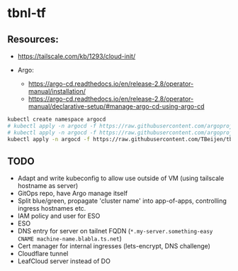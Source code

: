 # tbnl-tf


## Resources:

* https://tailscale.com/kb/1293/cloud-init/
* Argo:

    * https://argo-cd.readthedocs.io/en/release-2.8/operator-manual/installation/
    * https://argo-cd.readthedocs.io/en/release-2.8/operator-manual/declarative-setup/#manage-argo-cd-using-argo-cd

```sh
kubectl create namespace argocd
# kubectl apply -n argocd -f https://raw.githubusercontent.com/argoproj/argo-cd/stable/manifests/install.yaml
# kubectl apply -n argocd -f https://raw.githubusercontent.com/argoproj/argo-cd/v2.8.4/manifests/install.yaml
kubectl apply -n argocd -f https://raw.githubusercontent.com/TBeijen/tbnl-gitops/main/argocd/install.yaml
```

## TODO

* Adapt and write kubeconfig to allow use outside of VM (using tailscale hostname as server)
* GitOps repo, have Argo manage itself
* Split blue/green, propagate 'cluster name' into app-of-apps, controlling ingress hostnames etc.
* IAM policy and user for ESO
* ESO
* DNS entry for server on tailnet FQDN (`*.my-server.something-easy CNAME machine-name.blabla.ts.net`)
* Cert manager for internal ingresses (lets-encrypt, DNS challenge)
* Cloudflare tunnel
* LeafCloud server instead of DO
